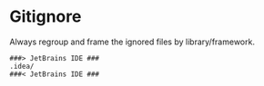 # Gitignore

Always regroup and frame the ignored files by library/framework.

``` .ignore
###> JetBrains IDE ###
.idea/
###< JetBrains IDE ###
```